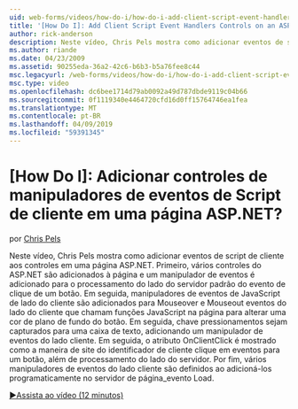 ```yaml
---
uid: web-forms/videos/how-do-i/how-do-i-add-client-script-event-handlers-controls-on-an-aspnet-page
title: '[How Do I]: Add Client Script Event Handlers Controls on an ASP.NET Page? | Microsoft Docs'
author: rick-anderson
description: Neste vídeo, Chris Pels mostra como adicionar eventos de script de cliente aos controles em uma página ASP.NET. Primeiro, vários controles do ASP.NET são adicionados à página e um e...
ms.author: riande
ms.date: 04/23/2009
ms.assetid: 90255eda-36a2-42c6-b6b3-b5a76fee8c44
msc.legacyurl: /web-forms/videos/how-do-i/how-do-i-add-client-script-event-handlers-controls-on-an-aspnet-page
msc.type: video
ms.openlocfilehash: dc6bee1714d79ab0092a49d787dbde9119c04b66
ms.sourcegitcommit: 0f1119340e4464720cfd16d0ff15764746ea1fea
ms.translationtype: MT
ms.contentlocale: pt-BR
ms.lasthandoff: 04/09/2019
ms.locfileid: "59391345"
---
```

# <a name="how-do-i-add-client-script-event-handlers-controls-on-an-aspnet-page"></a>[How Do I]: Adicionar controles de manipuladores de eventos de Script de cliente em uma página ASP.NET?

por [Chris Pels](https://twitter.com/chrispels)

Neste vídeo, Chris Pels mostra como adicionar eventos de script de cliente aos controles em uma página ASP.NET. Primeiro, vários controles do ASP.NET são adicionados à página e um manipulador de eventos é adicionado para o processamento do lado do servidor padrão do evento de clique de um botão. Em seguida, manipuladores de eventos de JavaScript de lado do cliente são adicionados para Mouseover e Mouseout eventos do lado do cliente que chamam funções JavaScript na página para alterar uma cor de plano de fundo do botão. Em seguida, chave pressionamentos sejam capturados para uma caixa de texto, adicionando um manipulador de eventos do lado cliente. Em seguida, o atributo OnClientClick é mostrado como a maneira de site do identificador de cliente clique em eventos para um botão, além de processamento do lado do servidor. Por fim, vários manipuladores de eventos do lado cliente são definidos ao adicioná-los programaticamente no servidor de página\_evento Load.

[&#9654;Assista ao vídeo (12 minutos)](https://channel9.msdn.com/Blogs/ASP-NET-Site-Videos/how-do-i-add-client-script-event-handlers-controls-on-an-aspnet-page)
